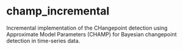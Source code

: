 # champ_incremental
Incremental implementation of the CHangepoint detection using Approximate Model Parameters (CHAMP) for Bayesian changepoint detection in time-series data.
